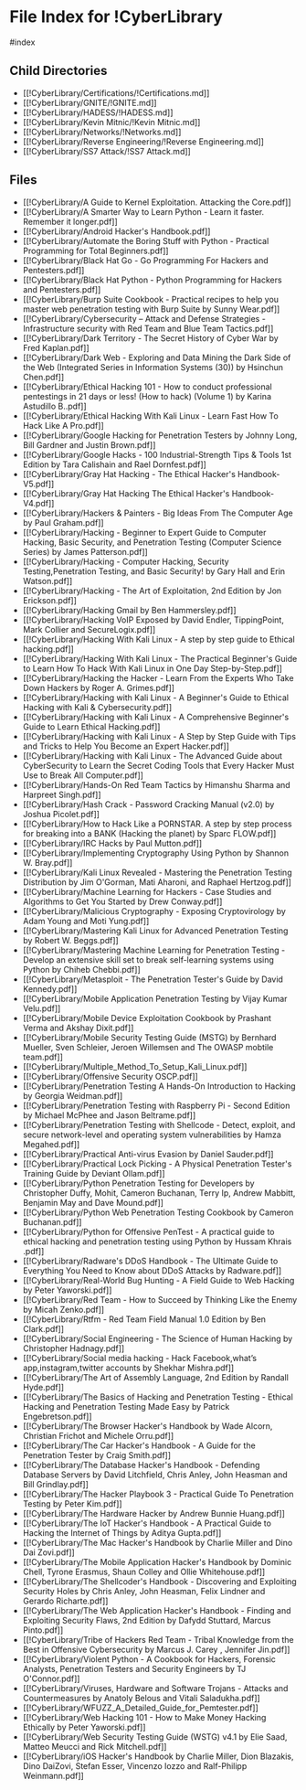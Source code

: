 # File Index for !CyberLibrary
#index

## Child Directories

- [[!CyberLibrary/Certifications/!Certifications.md]]
- [[!CyberLibrary/GNITE/!GNITE.md]]
- [[!CyberLibrary/HADESS/!HADESS.md]]
- [[!CyberLibrary/Kevin Mitnic/!Kevin Mitnic.md]]
- [[!CyberLibrary/Networks/!Networks.md]]
- [[!CyberLibrary/Reverse Engineering/!Reverse Engineering.md]]
- [[!CyberLibrary/SS7 Attack/!SS7 Attack.md]]

## Files

- [[!CyberLibrary/A Guide to Kernel Exploitation. Attacking the Core.pdf]]
- [[!CyberLibrary/A Smarter Way to Learn Python - Learn it faster. Remember it longer.pdf]]
- [[!CyberLibrary/Android Hacker's Handbook.pdf]]
- [[!CyberLibrary/Automate the Boring Stuff with Python - Practical Programming for Total Beginners.pdf]]
- [[!CyberLibrary/Black Hat Go - Go Programming For Hackers and Pentesters.pdf]]
- [[!CyberLibrary/Black Hat Python - Python Programming for Hackers and Pentesters.pdf]]
- [[!CyberLibrary/Burp Suite Cookbook - Practical recipes to help you master web penetration testing with Burp Suite by Sunny Wear.pdf]]
- [[!CyberLibrary/Cybersecurity – Attack and Defense Strategies - Infrastructure security with Red Team and Blue Team Tactics.pdf]]
- [[!CyberLibrary/Dark Territory - The Secret History of Cyber War by Fred Kaplan.pdf]]
- [[!CyberLibrary/Dark Web - Exploring and Data Mining the Dark Side of the Web (Integrated Series in Information Systems (30)) by Hsinchun Chen.pdf]]
- [[!CyberLibrary/Ethical Hacking 101 - How to conduct professional pentestings in 21 days or less! (How to hack) (Volume 1) by Karina Astudillo B..pdf]]
- [[!CyberLibrary/Ethical Hacking With Kali Linux - Learn Fast How To Hack Like A Pro.pdf]]
- [[!CyberLibrary/Google Hacking for Penetration Testers by Johnny Long, Bill Gardner and Justin Brown.pdf]]
- [[!CyberLibrary/Google Hacks - 100 Industrial-Strength Tips & Tools 1st Edition by Tara Calishain and Rael Dornfest.pdf]]
- [[!CyberLibrary/Gray Hat Hacking - The Ethical Hacker's Handbook-V5.pdf]]
- [[!CyberLibrary/Gray Hat Hacking The Ethical Hacker's Handbook-V4.pdf]]
- [[!CyberLibrary/Hackers & Painters - Big Ideas From The Computer Age by Paul Graham.pdf]]
- [[!CyberLibrary/Hacking - Beginner to Expert Guide to Computer Hacking, Basic Security, and Penetration Testing (Computer Science Series) by James Patterson.pdf]]
- [[!CyberLibrary/Hacking - Computer Hacking, Security Testing,Penetration Testing, and Basic Security! by Gary Hall and Erin Watson.pdf]]
- [[!CyberLibrary/Hacking - The Art of Exploitation, 2nd Edition by Jon Erickson.pdf]]
- [[!CyberLibrary/Hacking Gmail by Ben Hammersley.pdf]]
- [[!CyberLibrary/Hacking VoIP Exposed by David Endler, TippingPoint, Mark Collier and SecureLogix.pdf]]
- [[!CyberLibrary/Hacking With Kali Linux - A step by step guide to Ethical hacking.pdf]]
- [[!CyberLibrary/Hacking With Kali Linux - The Practical Beginner's Guide to Learn How To Hack With Kali Linux in One Day Step-by-Step.pdf]]
- [[!CyberLibrary/Hacking the Hacker - Learn From the Experts Who Take Down Hackers by Roger A. Grimes.pdf]]
- [[!CyberLibrary/Hacking with Kali Linux - A Beginner's Guide to Ethical Hacking with Kali & Cybersecurity.pdf]]
- [[!CyberLibrary/Hacking with Kali Linux - A Comprehensive Beginner's Guide to Learn Ethical Hacking.pdf]]
- [[!CyberLibrary/Hacking with Kali Linux - A Step by Step Guide with Tips and Tricks to Help You Become an Expert Hacker.pdf]]
- [[!CyberLibrary/Hacking with Kali Linux - The Advanced Guide about CyberSecurity to Learn the Secret Coding Tools that Every Hacker Must Use to Break All Computer.pdf]]
- [[!CyberLibrary/Hands-On Red Team Tactics by Himanshu Sharma and Harpreet Singh.pdf]]
- [[!CyberLibrary/Hash Crack - Password Cracking Manual (v2.0) by Joshua Picolet.pdf]]
- [[!CyberLibrary/How to Hack Like a PORNSTAR. A step by step process for breaking into a BANK (Hacking the planet) by Sparc FLOW.pdf]]
- [[!CyberLibrary/IRC Hacks by Paul Mutton.pdf]]
- [[!CyberLibrary/Implementing Cryptography Using Python by Shannon W. Bray.pdf]]
- [[!CyberLibrary/Kali Linux Revealed - Mastering the Penetration Testing Distribution by Jim O'Gorman, Mati Aharoni, and Raphael Hertzog.pdf]]
- [[!CyberLibrary/Machine Learning for Hackers - Case Studies and Algorithms to Get You Started by Drew Conway.pdf]]
- [[!CyberLibrary/Malicious Cryptography - Exposing Cryptovirology by Adam Young and Moti Yung.pdf]]
- [[!CyberLibrary/Mastering Kali Linux for Advanced Penetration Testing by Robert W. Beggs.pdf]]
- [[!CyberLibrary/Mastering Machine Learning for Penetration Testing - Develop an extensive skill set to break self-learning systems using Python by Chiheb Chebbi.pdf]]
- [[!CyberLibrary/Metasploit - The Penetration Tester's Guide by David Kennedy.pdf]]
- [[!CyberLibrary/Mobile Application Penetration Testing by Vijay Kumar Velu.pdf]]
- [[!CyberLibrary/Mobile Device Exploitation Cookbook by Prashant Verma and Akshay Dixit.pdf]]
- [[!CyberLibrary/Mobile Security Testing Guide (MSTG) by Bernhard Mueller, Sven Schleier, Jeroen Willemsen and The OWASP mobtile team.pdf]]
- [[!CyberLibrary/Multiple_Method_To_Setup_Kali_Linux.pdf]]
- [[!CyberLibrary/Offensive Security OSCP.pdf]]
- [[!CyberLibrary/Penetration Testing A Hands-On Introduction to Hacking by Georgia Weidman.pdf]]
- [[!CyberLibrary/Penetration Testing with Raspberry Pi - Second Edition by Michael McPhee and Jason Beltrame.pdf]]
- [[!CyberLibrary/Penetration Testing with Shellcode - Detect, exploit, and secure network-level and operating system vulnerabilities by Hamza Megahed.pdf]]
- [[!CyberLibrary/Practical Anti-virus Evasion by Daniel Sauder.pdf]]
- [[!CyberLibrary/Practical Lock Picking - A Physical Penetration Tester's Training Guide by Deviant Ollam.pdf]]
- [[!CyberLibrary/Python Penetration Testing for Developers by Christopher Duffy, Mohit, Cameron Buchanan, Terry Ip, Andrew Mabbitt, Benjamin May and Dave Mound.pdf]]
- [[!CyberLibrary/Python Web Penetration Testing Cookbook by Cameron Buchanan.pdf]]
- [[!CyberLibrary/Python for Offensive PenTest - A practical guide to ethical hacking and penetration testing using Python by Hussam Khrais .pdf]]
- [[!CyberLibrary/Radware's DDoS Handbook - The Ultimate Guide to Everything You Need to Know about DDoS Attacks by Radware.pdf]]
- [[!CyberLibrary/Real-World Bug Hunting - A Field Guide to Web Hacking by Peter Yaworski.pdf]]
- [[!CyberLibrary/Red Team - How to Succeed by Thinking Like the Enemy by Micah Zenko.pdf]]
- [[!CyberLibrary/Rtfm - Red Team Field Manual 1.0 Edition by Ben Clark.pdf]]
- [[!CyberLibrary/Social Engineering - The Science of Human Hacking by Christopher Hadnagy.pdf]]
- [[!CyberLibrary/Social media hacking - Hack Facebook,what’s app,instagram,twitter accounts  by Shekhar Mishra.pdf]]
- [[!CyberLibrary/The Art of Assembly Language, 2nd Edition by Randall Hyde.pdf]]
- [[!CyberLibrary/The Basics of Hacking and Penetration Testing - Ethical Hacking and Penetration Testing Made Easy by Patrick Engebretson.pdf]]
- [[!CyberLibrary/The Browser Hacker's Handbook by Wade Alcorn, Christian Frichot and Michele Orru.pdf]]
- [[!CyberLibrary/The Car Hacker's Handbook - A Guide for the Penetration Tester by Craig Smith.pdf]]
- [[!CyberLibrary/The Database Hacker's Handbook - Defending Database Servers by David Litchfield, Chris Anley, John Heasman and Bill Grindlay.pdf]]
- [[!CyberLibrary/The Hacker Playbook 3 - Practical Guide To Penetration Testing by Peter Kim.pdf]]
- [[!CyberLibrary/The Hardware Hacker by Andrew Bunnie Huang.pdf]]
- [[!CyberLibrary/The IoT Hacker's Handbook - A Practical Guide to Hacking the Internet of Things by Aditya Gupta.pdf]]
- [[!CyberLibrary/The Mac Hacker's Handbook by Charlie Miller and Dino Dai Zovi.pdf]]
- [[!CyberLibrary/The Mobile Application Hacker's Handbook by Dominic Chell, Tyrone Erasmus, Shaun Colley and Ollie Whitehouse.pdf]]
- [[!CyberLibrary/The Shellcoder's Handbook - Discovering and Exploiting Security Holes by Chris Anley, John Heasman, Felix Lindner and Gerardo Richarte.pdf]]
- [[!CyberLibrary/The Web Application Hacker's Handbook - Finding and Exploiting Security Flaws, 2nd Edition by Dafydd Stuttard, Marcus Pinto.pdf]]
- [[!CyberLibrary/Tribe of Hackers Red Team - Tribal Knowledge from the Best in Offensive Cybersecurity by Marcus J. Carey , Jennifer Jin.pdf]]
- [[!CyberLibrary/Violent Python - A Cookbook for Hackers, Forensic Analysts, Penetration Testers and Security Engineers by TJ O'Connor.pdf]]
- [[!CyberLibrary/Viruses, Hardware and Software Trojans - Attacks and Countermeasures by Anatoly Belous and Vitali Saladukha.pdf]]
- [[!CyberLibrary/WFUZZ_A_Detailed_Guide_for_Pemtester.pdf]]
- [[!CyberLibrary/Web Hacking 101 - How to Make Money Hacking Ethically by Peter Yaworski.pdf]]
- [[!CyberLibrary/Web Security Testing Guide (WSTG) v4.1 by Elie Saad, Matteo Meucci and Rick Mitchell.pdf]]
- [[!CyberLibrary/iOS Hacker's Handbook by Charlie Miller, Dion Blazakis, Dino DaiZovi, Stefan Esser, Vincenzo Iozzo and Ralf-Philipp Weinmann.pdf]]
